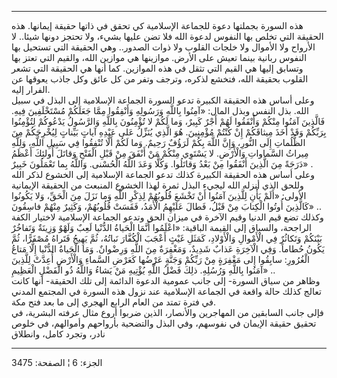 ------------------------------------------------------------------------

هذه السورة بجملتها دعوة للجماعة الإسلامية كي تحقق في ذاتها حقيقة
إيمانها. هذه الحقيقة التي تخلص بها النفوس لدعوة الله فلا تضن عليها بشيء،
ولا تحتجز دونها شيئا.. لا الأرواح ولا الأموال ولا خلجات القلوب ولا ذوات
الصدور.. وهي الحقيقة التي تستحيل بها النفوس ربانية بينما تعيش على الأرض.
موازينها هي موازين الله، والقيم التي تعتز بها وتسابق إليها هي القيم التي
تثقل في هذه الموازين. كما أنها هي الحقيقة التي تشعر القلوب بحقيقة الله،
فتخشع لذكره، وترجف وتفر من كل عائق وكل جاذب يعوقها عن الفرار إليه.  
وعلى أساس هذه الحقيقة الكبيرة تدعو السورة الجماعة الإسلامية إلى البذل في
سبيل الله. بذل النفس وبذل المال: «آمِنُوا بِاللَّهِ وَرَسُولِهِ وَأَنْفِقُوا مِمَّا جَعَلَكُمْ
مُسْتَخْلَفِينَ فِيهِ. فَالَّذِينَ آمَنُوا مِنْكُمْ وَأَنْفَقُوا لَهُمْ أَجْرٌ كَبِيرٌ، وَما لَكُمْ لا تُؤْمِنُونَ
بِاللَّهِ وَالرَّسُولُ يَدْعُوكُمْ لِتُؤْمِنُوا بِرَبِّكُمْ وَقَدْ أَخَذَ مِيثاقَكُمْ إِنْ كُنْتُمْ مُؤْمِنِينَ. هُوَ
الَّذِي يُنَزِّلُ عَلى عَبْدِهِ آياتٍ بَيِّناتٍ لِيُخْرِجَكُمْ مِنَ الظُّلُماتِ إِلَى النُّورِ، وَإِنَّ اللَّهَ بِكُمْ
لَرَؤُفٌ رَحِيمٌ. وَما لَكُمْ أَلَّا تُنْفِقُوا فِي سَبِيلِ اللَّهِ، وَلِلَّهِ مِيراثُ السَّماواتِ وَالْأَرْضِ.
لا يَسْتَوِي مِنْكُمْ مَنْ أَنْفَقَ مِنْ قَبْلِ الْفَتْحِ وَقاتَلَ أُولئِكَ أَعْظَمُ دَرَجَةً مِنَ الَّذِينَ أَنْفَقُوا
مِنْ بَعْدُ وَقاتَلُوا. وَكُلًّا وَعَدَ اللَّهُ الْحُسْنى. وَاللَّهُ بِما تَعْمَلُونَ خَبِيرٌ» .  
وعلى أساس هذه الحقيقة الكبيرة كذلك تدعو الجماعة الإسلامية إلى الخشوع
لذكر الله وللحق الذي أنزله الله ليجيء البذل ثمرة لهذا الخشوع المنبعث من
الحقيقة الإيمانية الأولى: «أَلَمْ يَأْنِ لِلَّذِينَ آمَنُوا أَنْ تَخْشَعَ قُلُوبُهُمْ لِذِكْرِ اللَّهِ
وَما نَزَلَ مِنَ الْحَقِّ، وَلا يَكُونُوا كَالَّذِينَ أُوتُوا الْكِتابَ مِنْ قَبْلُ، فَطالَ عَلَيْهِمُ
الْأَمَدُ، فَقَسَتْ قُلُوبُهُمْ، وَكَثِيرٌ مِنْهُمْ فاسِقُونَ» ..  
وكذلك تضع قيم الدنيا وقيم الآخرة في ميزان الحق وتدعو الجماعة الإسلامية
لاختيار الكفة الراجحة، والسباق إلى القيمة الباقية: «اعْلَمُوا أَنَّمَا الْحَياةُ
الدُّنْيا لَعِبٌ وَلَهْوٌ وَزِينَةٌ وَتَفاخُرٌ بَيْنَكُمْ وَتَكاثُرٌ فِي الْأَمْوالِ وَالْأَوْلادِ، كَمَثَلِ غَيْثٍ
أَعْجَبَ الْكُفَّارَ نَباتُهُ، ثُمَّ يَهِيجُ فَتَراهُ مُصْفَرًّا، ثُمَّ يَكُونُ حُطاماً. وَفِي الْآخِرَةِ عَذابٌ
شَدِيدٌ، وَمَغْفِرَةٌ مِنَ اللَّهِ وَرِضْوانٌ. وَمَا الْحَياةُ الدُّنْيا إِلَّا مَتاعُ الْغُرُورِ: سابِقُوا
إِلى مَغْفِرَةٍ مِنْ رَبِّكُمْ وَجَنَّةٍ عَرْضُها كَعَرْضِ السَّماءِ وَالْأَرْضِ أُعِدَّتْ لِلَّذِينَ آمَنُوا بِاللَّهِ
وَرُسُلِهِ. ذلِكَ فَضْلُ اللَّهِ يُؤْتِيهِ مَنْ يَشاءُ وَاللَّهُ ذُو الْفَضْلِ الْعَظِيمِ» ..  
وظاهر من سياق السورة- إلى جانب عمومية الدعوة الدائمة إلى تلك الحقيقة-
أنها كانت تعالج كذلك حالة واقعة في الجماعة الإسلامية عند نزول هذه السورة
في المجتمع المدني في فترة تمتد من العام الرابع الهجري إلى ما بعد فتح
مكة.  
فإلى جانب السابقين من المهاجرين والأنصار، الذين ضربوا أروع مثال عرفته
البشرية، في تحقيق حقيقة الإيمان في نفوسهم، وفي البذل والتضحية بأرواحهم
وأموالهم، في خلوص نادر، وتجرد كامل، وانطلاق

------------------------------------------------------------------------

الجزء: 6 ¦ الصفحة: 3475
